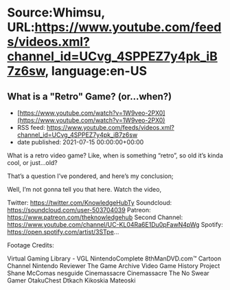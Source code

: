 # Source:Whimsu, URL:https://www.youtube.com/feeds/videos.xml?channel_id=UCvg_4SPPEZ7y4pk_iB7z6sw, language:en-US

## What is a "Retro" Game? (or...when?)
 - [https://www.youtube.com/watch?v=1W9veo-2PX0](https://www.youtube.com/watch?v=1W9veo-2PX0)
 - RSS feed: https://www.youtube.com/feeds/videos.xml?channel_id=UCvg_4SPPEZ7y4pk_iB7z6sw
 - date published: 2021-07-15 00:00:00+00:00

What is a retro video game? Like, when is something “retro”, so old it’s kinda cool, or just…old?

That’s a question I’ve pondered, and here’s my conclusion;

Well, I’m not gonna tell you that here. Watch the video,

Twitter: https://twitter.com/KnowledgeHubTy
Soundcloud: https://soundcloud.com/user-503704039
Patreon: https://www.patreon.com/theknowledgehub
Second Channel: https://www.youtube.com/channel/UC-KL04Ra6E1Du0pFawN4pWg
Spotify: https://open.spotify.com/artist/3STpe...


Footage Credits:

Virtual Gaming Library - VGL
NintendoComplete
8thManDVD.com™ Cartoon Channel
Nintendo Reviewer
The Game Archive
Video Game History Project
Shane McComas
nesguide
Cinemassacre
Cinemassacre
The No Swear Gamer
OtakuChest
Dtkach
Kikoskia
Mateoski

